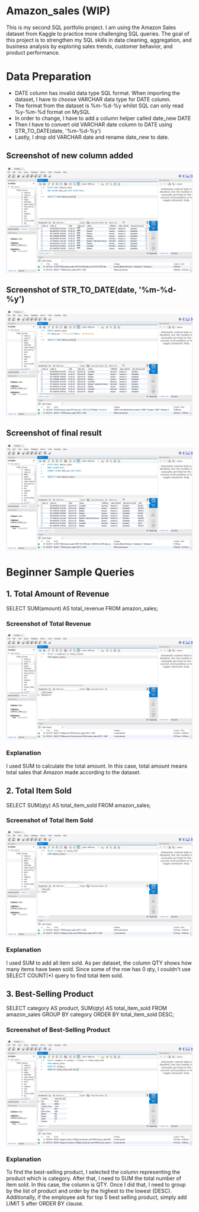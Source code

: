 # Amazon_sales (WIP)
This is my second SQL portfolio project. I am using the Amazon Sales dataset from Kaggle to practice more challenging SQL queries. The goal of this project is to strengthen my SQL skills in data cleaning, aggregation, and business analysis by exploring sales trends, customer behavior, and product performance.

# Data Preparation
- DATE column has invalid data type SQL format. When importing the dataset, I have to choose VARCHAR data type for DATE column.
- The format from the dataset is %m-%d-%y whilst SQL can only read %y-%m-%d format on MySQL
- In order to change, I have to add a column helper called date_new DATE
- Then I have to convert old VARCHAR date column to DATE using STR_TO_DATE(date, '%m-%d-%y')
- Lastly, I drop old VARCHAR date and rename date_new to date.

## Screenshot of new column added
![new_column_added](add_new_column.png)

## Screenshot of STR_TO_DATE(date, '%m-%d-%y')
![str_to_date](str_to_date.png)

## Screenshot of final result
![final_result](last_action1.png)

# Beginner Sample Queries 

## 1. Total Amount of Revenue
SELECT SUM(amount) AS total_revenue
FROM amazon_sales;

### Screenshot of Total Revenue
![total_revenue](total_revenue.png)

### Explanation
I used SUM to calculate the total amount. In this case, total amount means total sales that Amazon made according to the dataset. 

## 2. Total Item Sold
SELECT SUM(qty) AS total_item_sold
FROM amazon_sales;

### Screenshot of Total Item Sold
![total_order](total_order.png)

### Explanation
I used SUM to add all item sold. As per dataset, the column QTY shows how many items have been sold. Since some of the row has 0 qty, I couldn't use SELECT COUNT(*) query to find total item sold.

## 3. Best-Selling Product
SELECT category AS product, SUM(qty) AS total_item_sold
FROM amazon_sales
GROUP BY category
ORDER BY total_item_sold DESC;

### Screenshot of Best-Selling Product
![best selling](best_selling.png)

### Explanation
To find the best-selling product, I selected the column representing the product which is category. After that, I need to SUM the total number of item sold. In this case, the column is QTY. Once I did that, I need to group by the list of product and order by the highest to the lowest (DESC). Additionally, if the employee ask for top 5 best selling product, simply add LIMIT 5 after ORDER BY clause.
